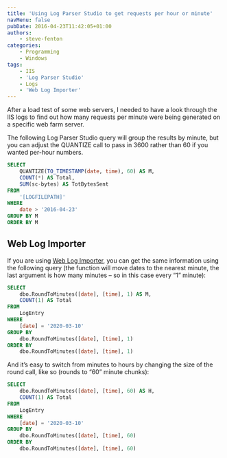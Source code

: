 ```yaml
---
title: 'Using Log Parser Studio to get requests per hour or minute'
navMenu: false
pubDate: 2016-04-23T11:42:05+01:00
authors:
    - steve-fenton
categories:
    - Programming
    - Windows
tags:
    - IIS
    - 'Log Parser Studio'
    - Logs
    - 'Web Log Importer'
---
```


After a load test of some web servers, I needed to have a look through the IIS logs to find out how many requests per minute were being generated on a specific web farm server.

The following Log Parser Studio query will group the results by minute, but you can adjust the QUANTIZE call to pass in 3600 rather than 60 if you wanted per-hour numbers.

```sql
SELECT
    QUANTIZE(TO_TIMESTAMP(date, time), 60) AS M, 
    COUNT(*) AS Total,  
    SUM(sc-bytes) AS TotBytesSent 
FROM
    '[LOGFILEPATH]'
WHERE
    date > '2016-04-23'
GROUP BY M 
ORDER BY M
```

## Web Log Importer

If you are using [Web Log Importer](/tag/web-log-importer/), you can get the same information using the following query (the function will move dates to the nearest minute, the last argument is how many minutes – so in this case every “1” minute):

```sql
SELECT
    dbo.RoundToMinutes([date], [time], 1) AS M,
    COUNT(1) AS Total 
FROM
    LogEntry
WHERE
    [date] = '2020-03-10'
GROUP BY
    dbo.RoundToMinutes([date], [time], 1)
ORDER BY
    dbo.RoundToMinutes([date], [time], 1)
```

And it’s easy to switch from minutes to hours by changing the size of the round call, like so (rounds to “60” minute chunks):

```sql
SELECT
    dbo.RoundToMinutes([date], [time], 60) AS H,
    COUNT(1) AS Total 
FROM
    LogEntry
WHERE
    [date] = '2020-03-10'
GROUP BY
    dbo.RoundToMinutes([date], [time], 60)
ORDER BY
    dbo.RoundToMinutes([date], [time], 60)
```